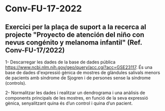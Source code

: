 # Conv-FU-17-2022
## Exercici per la plaça de suport a la recerca al projecte "Proyecto de atención del niño  con nevus congénito y melanoma infantil" (Ref. Conv-FU-17/2022)

1- Descarregar les dades de la base de dades pública https://www.ncbi.nlm.nih.gov/geo/query/acc.cgi?acc=GSE23117. És una base de dades 
d'expressió gènica de mostres de glàndules salivals menors de pacients amb síndrome de Sjogren i de persones sense la síndrome (controls).

2- Normalitzar les dades i realitzar un dendrograma i una anàlisis de components principals de les mostres, en funció de la seva expressió gènica, senyalitzant quina és d’un control i quina d’un pacient.
